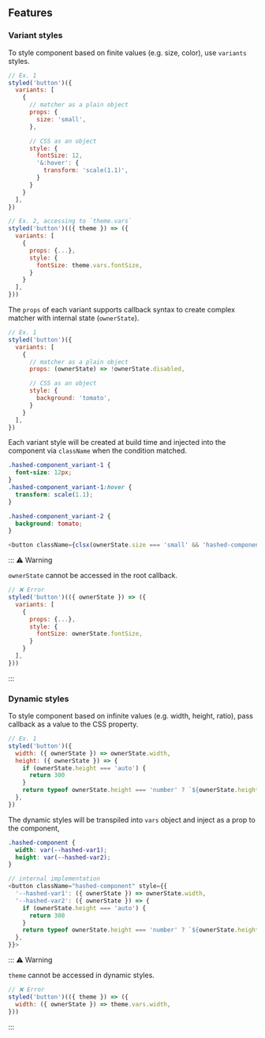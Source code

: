 ## Features

### Variant styles

To style component based on finite values (e.g. size, color), use `variants` styles.

```js
// Ex. 1
styled('button')({
  variants: [
    {
      // matcher as a plain object
      props: {
        size: 'small',
      },

      // CSS as an object
      style: {
        fontSize: 12,
        '&:hover': {
          transform: 'scale(1.1)',
        }
      }
    }
  ],
})

// Ex. 2, accessing to `theme.vars`
styled('button')(({ theme }) => ({
  variants: [
    {
      props: {...},
      style: {
        fontSize: theme.vars.fontSize,
      }
    }
  ],
}))
```

The `props` of each variant supports callback syntax to create complex matcher with internal state (`ownerState`).

```js
// Ex. 1
styled('button')({
  variants: [
    {
      // matcher as a plain object
      props: (ownerState) => !ownerState.disabled,

      // CSS as an object
      style: {
        background: 'tomato',
      }
    }
  ],
})
```

Each variant style will be created at build time and injected into the component via `className` when the condition matched.

```css
.hashed-component_variant-1 {
  font-size: 12px;
}
.hashed-component_variant-1:hover {
  transform: scale(1.1);
}

.hashed-component_variant-2 {
  background: tomato;
}
```

```js
<button className={clsx(ownerState.size === 'small' && 'hashed-component_variant-1', !ownerState.disabled && 'hashed-component_variant-2')}>
```

::: ⚠️ Warning

`ownerState` cannot be accessed in the root callback.

```js
// ❌ Error
styled('button')(({ ownerState }) => ({
  variants: [
    {
      props: {...},
      style: {
        fontSize: ownerState.fontSize,
      }
    }
  ],
}))
```

:::


### Dynamic styles

To style component based on infinite values (e.g. width, height, ratio), pass callback as a value to the CSS property.

```js
// Ex. 1
styled('button')({
  width: ({ ownerState }) => ownerState.width,
  height: ({ ownerState }) => {
    if (ownerState.height === 'auto') {
      return 300
    }
    return typeof ownerState.height === 'number' ? `${ownerState.height}px` : 0
  },
})
```

The dynamic styles will be transpiled into `vars` object and inject as a prop to the component,

```css
.hashed-component {
  width: var(--hashed-var1);
  height: var(--hashed-var2);
}
```

```js
// internal implementation
<button className="hashed-component" style={{
  '--hashed-var1': ({ ownerState }) => ownerState.width,
  '--hashed-var2': ({ ownerState }) => {
    if (ownerState.height === 'auto') {
      return 300
    }
    return typeof ownerState.height === 'number' ? `${ownerState.height}px` : 0
  },
}}>
```

::: ⚠️ Warning

`theme` cannot be accessed in dynamic styles.

```js
// ❌ Error
styled('button')(({ theme }) => ({
  width: ({ ownerState }) => theme.vars.width,
}))
```

:::